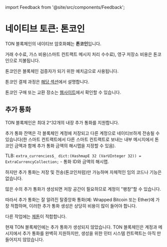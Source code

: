 import Feedback from '@site/src/components/Feedback';

# 네이티브 토큰: 톤코인

TON 블록체인의 네이티브 암호화폐는 **톤코인**입니다.

거래 수수료, 가스 비용(스마트 컨트랙트 메시지 처리 수수료), 영구 저장소 비용은 톤코인으로 지불됩니다.

톤코인은 블록체인 검증자가 되기 위한 예치금으로 사용됩니다.

톤코인 결제 과정은 [해당 섹션](/v3/guidelines/dapps/asset-processing/payments-processing)에서 설명합니다.

톤코인 구매 또는 교환 장소는 [웹사이트](https://ton.org/coin)에서 확인할 수 있습니다.

## 추가 통화

TON 블록체인은 최대 2^32개의 내장 추가 통화를 지원합니다.

추가 통화 잔액은 각 블록체인 계정에 저장되고 다른 계정으로 네이티브하게 전송될 수 있습니다(한 스마트 컨트랙트에서 다른 스마트 컨트랙트로 보내는 내부 메시지에서 톤코인 금액과 함께 추가 통화 금액의 해시맵을 지정할 수 있음).

TLB: `extra_currencies$_ dict:(HashmapE 32 (VarUInteger 32)) = ExtraCurrencyCollection;` - 통화 ID와 금액의 해시맵.

하지만 추가 통화는 저장 및 전송(톤코인처럼)만 가능하며 자체적인 임의 코드나 기능은 없습니다.

많은 수의 추가 통화가 생성되면 저장 공간이 필요하므로 계정이 "팽창"할 수 있습니다.

따라서 추가 통화는 잘 알려진 탈중앙화 통화(예: Wrapped Bitcoin 또는 Ether)에 가장 적합하며, 이러한 추가 통화 생성은 상당히 비용이 많이 들어야 합니다.

다른 작업에는 [제톤](/v3/documentation/dapps/defi/tokens#jettons-fungible-tokens)이 적합합니다.

현재 TON 블록체인에는 추가 통화가 생성되지 않았습니다. TON 블록체인은 계정과 메시지에서 추가 통화를 완벽히 지원하지만, 생성을 위한 민터 시스템 컨트랙트는 아직 만들어지지 않았습니다.

<Feedback />

